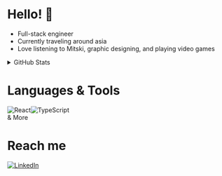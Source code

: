 
# Hello! :raised_hands:

* Full-stack engineer
* Currently traveling around asia
* Love listening to Mitski, graphic designing, and playing video games


<details>
  <summary>
    GitHub Stats
  </summary>

[![GitHub Streak](https://streak-stats.demolab.com?user=nirzhuk)](https://git.io/streak-stats)

![Nirzhuk's GitHub stats](https://github-readme-stats-private-nirzhuk.vercel.app/api?username=nirzhuk&show_icons=true&theme=transparent&theme=tokyonight&count_private=true)


</details>



# Languages & Tools
![React](https://img.shields.io/badge/react-%2320232a.svg?style=for-the-badge&logo=react&logoColor=%2361DAFB)![TypeScript](https://img.shields.io/badge/typescript-%23007ACC.svg?style=for-the-badge&logo=typescript&logoColor=white)  
& More 

# Reach me
[![LinkedIn](https://img.shields.io/badge/linkedin-%230077B5.svg?style=for-the-badge&logo=linkedin&logoColor=white)](https://www.linkedin.com/in/joan-rafael-serrano-perez/)
<!--
**Nirzhuk/nirzhuk** is a ✨ _special_ ✨ repository because its `README.md` (this file) appears on your GitHub profile.

Here are some ideas to get you started:

- 🔭 I’m currently working on ...
- 🌱 I’m currently learning ...
- 👯 I’m looking to collaborate on ...
- 🤔 I’m looking for help with ...
- 💬 Ask me about ...
- 📫 How to reach me: ...
- 😄 Pronouns: ...
- ⚡ Fun fact: ...
-->

